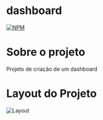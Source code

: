 # dashboard
[![NPM](https://img.shields.io/npm/l/react)](https://github.com/luuizalberto/React-Native-Insider4.0/blob/main/LICENSE)

# Sobre o projeto
Projeto de criação de um dashboard



# Layout do Projeto
![Layout](https://github.com/luuizalberto/assets/blob/main/images/layout%20mobile%20React%20Prime.png)
